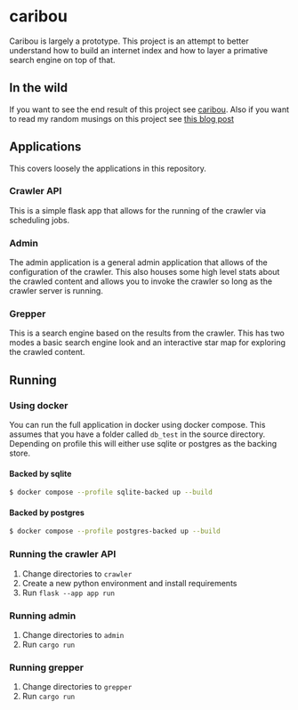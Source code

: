 # caribou
Caribou is largely a prototype. This project is an attempt to better understand how to build an internet index and how to layer a primative search engine on top of that.

## In the wild
If you want to see the end result of this project see [caribou](http://caribou.ilusr.com). Also if you want to read my random musings on this project see [this blog post](https://ilusr.com/search-intro/)

## Applications
This covers loosely the applications in this repository.

### Crawler API
This is a simple flask app that allows for the running of the crawler via scheduling jobs.

### Admin
The admin application is a general admin application that allows of the configuration of the crawler. This also houses some high level stats about the crawled content and allows you to invoke the crawler so long as the crawler server is running.

### Grepper
This is a search engine based on the results from the crawler. This has two modes a basic search engine look and an interactive star map for exploring the crawled content.

## Running

### Using docker
You can run the full application in docker using docker compose. This assumes that you have a folder called `db_test` in the source directory. Depending on profile this will either use sqlite or postgres as the backing store.

#### Backed by sqlite
```sh
$ docker compose --profile sqlite-backed up --build
```

#### Backed by postgres
```sh
$ docker compose --profile postgres-backed up --build
```

### Running the crawler API
1. Change directories to `crawler`
2. Create a new python environment and install requirements
3. Run `flask --app app run`

### Running admin
1. Change directories to `admin`
2. Run `cargo run`

### Running grepper
1. Change directories to `grepper`
2. Run `cargo run`
